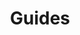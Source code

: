 ---
title: Guides
description: Consult the following developer guides on common subjects and usage of EMDK for Android features and API's.
layout: list-content-items.html
content-items:
    - type: section
      level: 4
      title: SimulScan API
      text: Understand how to use the SimulScan API's to perform full document capture in your application. SimulScan involves capturing fields of interest in a given document and converting it into data that an end-user application can use immediately at the point of transaction.
      url: /emdk-for-android/4-0/guide/simulscan_guide
    - type: section
      level: 4
      title: Name-Value Pair
      text: Using the Profile Manager API's you can quickly change values dynamically on a given profile using name-value pairs. This guide contains examples of how to best use these APIs.
      url: /emdk-for-android/4-0/guide/name_value_pair
    - type: section
      level: 4
      title: PersonalShopper API
      text: The MC18 device provided by Zebra allows developers to easily create applications in the Personal Shopper category. This guide contains examples specific to using EMDK for Android with the MC18.
      url: /emdk-for-android/4-0/guide/personalshopper
    - type: section
      level: 4
      title: Secure NFC API
      text: This guide contains examples and best practices when using the Secure NFC API's including MifareDesfire, MiFareSam, SamKey, etc.
      url: /emdk-for-android/4-0/guide/securenfc
    - type: section
      level: 4
      title: Barcode Scanner States
      text: This guide provides diagrams to illustrate the states that a barcode scanner will transition through while using the EMDK Barcode Scanning API's.
      url: /emdk-for-android/4-0/guide/scanner
    - type: section
      level: 4
      title: Payment API
      text: This guide contains examples and best practices when using the Payment API's along with Zebra's PD40 payment device.
      url: /emdk-for-android/4-0/guide/payment-api
    - type: section
      level: 4
      title: PD40 Firmware Update
      text: This guide contains information about querying and updating the PD40's firmware from your application.
      url: /emdk-for-android/4-0/guide/pd40-firmware-update
    - type: section
      level: 4
      title: EMDK Programming Practices
      text: This guide contains various EMDK for Android programming tips.
      url: /emdk-for-android/4-0/guide/programming_practices
---           